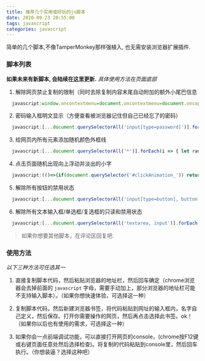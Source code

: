 ```yaml
---
title: 推荐几个实用或好玩的js脚本
date: 2020-09-23 20:55:00
tags: javascript
categories: javascript
---
```

简单的几个脚本,不像TamperMonkey那样强植入, 也无需安装浏览器扩展插件.
<!--more-->
### 脚本列表
**如果未来有新脚本, 会陆续在这里更新.**
*具体使用方法在页面底部*
1. 解除网页禁止复制的限制（同时去除复制内容末尾自动附加的额外小尾巴信息
```javascript
  javascript:window.oncontextmenu=document.oncontextmenu=document.oncopy=null; [...document.querySelectorAll('body')].forEach(dom => dom.outerHTML = dom.outerHTML); [...document.querySelectorAll('body, body *')].forEach(dom => {['onselect', 'onselectstart', 'onselectend', 'ondragstart', 'ondragend', 'oncontextmenu', 'oncopy'].forEach(ev => dom.removeAttribute(ev)); dom.style['user-select']='auto';});
```
2. 密码输入框明文显示（方便查看被浏览器记住但自己已经忘了的密码）
```javascript
  javascript:[...document.querySelectorAll('input[type=password]')].forEach(i => i.type = 'text');
```
3. 给网页内所有元素添加随机颜色外框线
```javascript
  javascript:[...document.querySelectorAll('*')].forEach(i => { let rand = (~~(Math.random() * 0xFFFFFF)).toString(16); rand = '#' + ('00000' + rand).slice(-6); i.style.outline = '1px solid ' + rand; });
```
4. 点击页面随机出现向上浮动并淡出的小字
```javascript
  javascript:(()=>{if(document.querySelector('#clickAnimation_')) return; var rand=()=>{var arr=['富强', '民主', '文明', '和谐', '自由', '平等', '公正', '法治', '爱国', '敬业', '诚信', '友善']; return arr[~~(Math.random()*arr.length)];}; var s=document.createElement('style'); s.id='clickAnimation_'; s.innerText='.click-elem-t {position: absolute; z-index: 9999; color: #f5871f; font-size: 15px; font-weight: bold; cursor: default; user-select: none; animation: floatAndGone 1.7s forwards;} @keyframes floatAndGone {from {transform: translateY(0); opacity: 1;} to {transform: translateY(-75px); opacity: 0;}}'; document.querySelector('head').appendChild(s); document.body.addEventListener('click', e=>{var dom=document.createElement('span'); dom.innerText=rand(); dom.className='click-elem-t'; dom.style.top=e.pageY-25+'px'; dom.style.left=e.pageX+'px'; document.body.appendChild(dom); setTimeout(()=>{document.body.removeChild(dom)}, 2200) });})();
```
5. 解除所有按钮的禁用状态
```javascript
  javascript:[...document.querySelectorAll('input[type=button], button')].forEach(i => i.removeAttribute('disabled'));
```
6. 解除所有文本输入框/单选框/复选框的只读和禁用状态
```javascript
  javascript:[...document.querySelectorAll('textarea, input')].forEach(i => { i.removeAttribute('disabled'); i.removeAttribute('readonly') });
```

> 如果你想要其他脚本，在评论区回复吧.

### 使用方法
*以下三种方法可任选其一*
1. 直接复制脚本代码，然后粘贴浏览器的地址栏，然后回车确定（chrome浏览器会去掉前面的 `javascript` 字母，需要手动加上，部分浏览器的地址栏可能不支持输入脚本）。（如果你想快速体验，可选择这一种）

2. 复制脚本代码，然后新建浏览器书签，将代码粘贴到网址的输入框内，名字自己定义，然后保存。打开你需要操作的网页，然后再点击选择此书签。ok！（如果你以后也有使用的需求，可选择这一种）

3. 如果你会一点前端调试功能，可以直接打开网页的console，(chrome按F12键或右键页面任意处然后选择检查)。将复制的代码粘贴到console里，然后回车执行。（你想装逼？选择这种吧）

